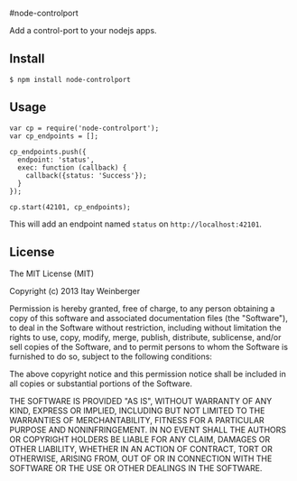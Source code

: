 #node-controlport

Add a control-port to your nodejs apps.

## Install

```
$ npm install node-controlport
```

## Usage

```
var cp = require('node-controlport');
var cp_endpoints = [];

cp_endpoints.push({
  endpoint: 'status',
  exec: function (callback) {
    callback({status: 'Success'});
  }
});

cp.start(42101, cp_endpoints);
```

This will add an endpoint named ```status``` on ```http://localhost:42101```.

## License

The MIT License (MIT)

Copyright (c) 2013 Itay Weinberger

Permission is hereby granted, free of charge, to any person obtaining a copy of
this software and associated documentation files (the "Software"), to deal in
the Software without restriction, including without limitation the rights to
use, copy, modify, merge, publish, distribute, sublicense, and/or sell copies of
the Software, and to permit persons to whom the Software is furnished to do so,
subject to the following conditions:

The above copyright notice and this permission notice shall be included in all
copies or substantial portions of the Software.

THE SOFTWARE IS PROVIDED "AS IS", WITHOUT WARRANTY OF ANY KIND, EXPRESS OR
IMPLIED, INCLUDING BUT NOT LIMITED TO THE WARRANTIES OF MERCHANTABILITY, FITNESS
FOR A PARTICULAR PURPOSE AND NONINFRINGEMENT. IN NO EVENT SHALL THE AUTHORS OR
COPYRIGHT HOLDERS BE LIABLE FOR ANY CLAIM, DAMAGES OR OTHER LIABILITY, WHETHER
IN AN ACTION OF CONTRACT, TORT OR OTHERWISE, ARISING FROM, OUT OF OR IN
CONNECTION WITH THE SOFTWARE OR THE USE OR OTHER DEALINGS IN THE SOFTWARE.


